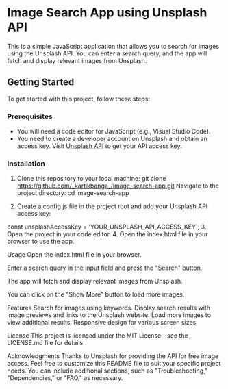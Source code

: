 # Image Search App using Unsplash API

This is a simple JavaScript application that allows you to search for images using the Unsplash API. You can enter a search query, and the app will fetch and display relevant images from Unsplash.

## Getting Started

To get started with this project, follow these steps:

### Prerequisites

- You will need a code editor for JavaScript (e.g., Visual Studio Code).
- You need to create a developer account on Unsplash and obtain an access key. Visit [Unsplash API](https://unsplash.com/developers) to get your API access key.

### Installation

1. Clone this repository to your local machine:
   git clone https://github.com/_kartikbanga_/image-search-app.git
Navigate to the project directory:
  cd image-search-app

2. Create a config.js file in the project root and add your Unsplash API access key:

  const unsplashAccessKey = 'YOUR_UNSPLASH_API_ACCESS_KEY';
3. Open the project in your code editor.
4. Open the index.html file in your browser to use the app.

Usage
Open the index.html file in your browser.

Enter a search query in the input field and press the "Search" button.

The app will fetch and display relevant images from Unsplash.

You can click on the "Show More" button to load more images.

Features
Search for images using keywords.
Display search results with image previews and links to the Unsplash website.
Load more images to view additional results.
Responsive design for various screen sizes.

License
This project is licensed under the MIT License - see the LICENSE.md file for details.

Acknowledgments
Thanks to Unsplash for providing the API for free image access.
Feel free to customize this README file to suit your specific project needs. You can include additional sections, such as "Troubleshooting," "Dependencies," or "FAQ," as necessary.




